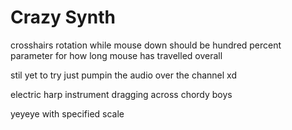 # Crazy Synth

crosshairs rotation while mouse down should be hundred percent
parameter for how long mouse has travelled overall

stil yet to try just pumpin the audio over the channel xd


electric harp instrument dragging across chordy boys

yeyeye with specified scale